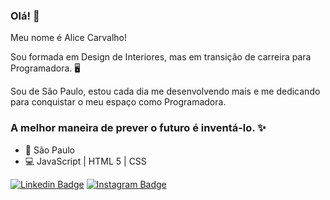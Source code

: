 ### Olá! 👋

Meu nome é Alice Carvalho! 

 Sou formada em Design de Interiores, mas em transição de carreira para Programadora. 🖥️ 
 
 Sou de São Paulo, estou cada dia me desenvolvendo mais e me dedicando para conquistar o meu espaço como Programadora. 
 
### A melhor maneira de prever o futuro é inventá-lo. ✨


- 📍 São Paulo
- 💻 JavaScript | HTML 5 | CSS


[![Linkedin Badge](https://img.shields.io/badge/-LinkedIn-blue?style=flat-square&logo=Linkedin&logoColor=white&link=https://www.linkedin.com/in/alicecarvalhosouza/)](https://www.linkedin.com/in/alicecarvalhosouza/) [![Instagram Badge](https://img.shields.io/badge/-Instagram-violet?style=flat-square&logo=Instagram&logoColor=white&link=https://www.instagram.com/lisouzac/)](https://www.instagram.com/lisouzac/)





